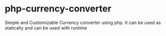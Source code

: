 # php-currency-converter
Simple and Customizable Currency converter using php. It can be used as statically and can be used with runtime
